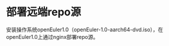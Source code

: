 # 部署远端repo源<a name="ZH-CN_TOPIC_0183245391"></a>

安装操作系统openEuler1.0（openEuler-1.0-aarch64-dvd.iso），在openEuler1.0上通过nginx部署repo源。